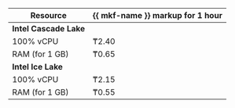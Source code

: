 | Resource | {{ mkf-name }} markup for 1 hour |
|---------------|---------------------------------|
| **Intel Cascade Lake** |
| 100% vCPU | ₸2.40 |
| RAM (for 1 GB) | ₸0.65 |
| **Intel Ice Lake** |
| 100% vCPU | ₸2.15 |
| RAM (for 1 GB) | ₸0.55 |
